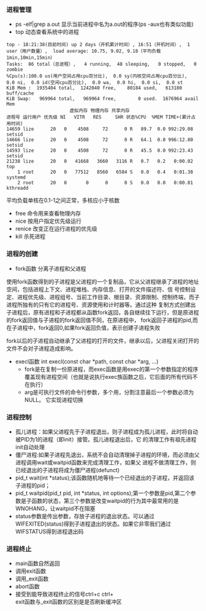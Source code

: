 ### 进程管理
+ ps -elf|grep a.out 显示当前进程中名为a.out的程序(ps -aux也有类似功能)
+ top 动态查看系统中的进程
```
top - 18:21:38(目前时间) up 2 days（开机累计时间）, 16:51（开机时间）,  1 user（用户数量）,  load average: 10.75, 9.02, 9.18（平均负载1min,10min,15min）
Tasks:  86 total（总进程）,   4 running,  48 sleeping,   0 stopped,   0 zombie
%Cpu(s):100.0 us(用户空间占用cpu百分比),  0.0 sy(内核空间占用cpu百分比),  0.0 ni,  0.0 id(空闲cpu百分比),  0.0 wa,  0.0 hi,  0.0 si,  0.0 st
KiB Mem :  1935404 total,  1242040 free,    80184 used,   613180 buff/cache
KiB Swap:   969964 total,   969964 free,        0 used.  1676964 avail Mem 
                       虚拟内存 物理内存 共享内存
进程号 运行用户 优先级 NI   VITR   RES     SHR 状态%CPU  %MEM TIME+(累计占用时间)
14659 lize      20   0    4508     72      0 R   89.7  0.0 992:29.08 setsid                                                                                             
14666 lize      20   0    4508     72      0 R   64.1  0.0 996:12.80 setsid                                                                                             
14593 lize      20   0    4508     72      0 R   45.5  0.0 992:23.43 setsid                                                                                             
21238 lize      20   0   41668   3660   3116 R   0.7   0.2   0:00.02 top                                                                                                
    1 root      20   0   77512   8560   6584 S   0.0   0.4   0:01.38 systemd                                                                                            
    2 root      20   0       0      0      0 S   0.0   0.0   0:00.01 kthreadd    
```
平均负载单核在0.1-1之间正常，多核应小于核数
+ free 命令用来查看物理内存
+ nice 按用户指定优先级运行
+ renice 改变正在运行进程的优先级
+ kill 杀死进程
### 进程的创建
+ fork函数
分离子进程和父进程

使用fork函数得到的子进程是父进程的一个复制品，它从父进程继承了进程的地址空间，包括进程上下文、进程堆栈、内存信息、打开的文件描述符、信
号控制设定、进程优先级、进程组号、当前工作目录、根目录、资源限制、控制终端，而子进程所独有的只有它的进程号、资源使用和计时器等。通过这种
复制方式创建出子进程后，原有进程和子进程都从函数fork返回，各自继续往下运行，但是原进程的fork返回值与子进程的fork返回值不同，在原进程中，
fork返回子进程的pid,而在子进程中，fork返回0,如果fork返回负值，表示创建子进程失败

fork以后的子进程自动继承了父进程的打开的文件，继承以后，父进程关闭打开的文件不会对子进程造成影响。
+ execl函数
int execl(const char *path, const char *arg, ...)
  + fork是在复制一份原进程，而exec函数是用exec的第一个参数指定的程序覆盖现有进程空间（也就是说执行exec族函数之后，它后面的所有代码不在执行）
  + arg是可执行文件的命令行参数，多个用，分割注意最后一个参数必须为NULL。
它实现进程切换

### 进程控制
+ 孤儿进程：如果父进程先于子进程退出，则子进程成为孤儿进程，此时将自动被PID为1的进程（即init）接管。孤儿进程退出后，它
的清理工作有祖先进程init自动处理
+ 僵尸进程:如果子进程先退出，系统不会自动清理掉子进程的环境，而必须由父进程调用wait或waitpid函数来完成清理工作，如果父
进程不做清理工作，则已经退出的子进程将成为僵尸进程(defunct)
+ pid_t wait(int *status);该函数随机地等待一个已经退出的子进程，并返回该子进程的pid；
+ pid_t waitpid(pid_t pid, int *status, int options);第一个参数是pid,第二个参数是子函数的状态，第三个参数是改变waitpid的行为其中最常用的是WNOHANG，让waitpid不在阻塞
+ status参数是传出参数，存放子进程的退出状态。可以通过WIFEXITED(status)得到子进程退出的状态。如果它非零我们通过WIFSTATUS得到进程退出码
### 进程终止
+ main函数自然返回
+ 调用exit函数
+ 调用_exit函数
+ abort函数
+ 接受到能导致进程终止的信号ctrl+c ctrl+\
exit函数与_exit函数的区别是是否刷新缓冲区

